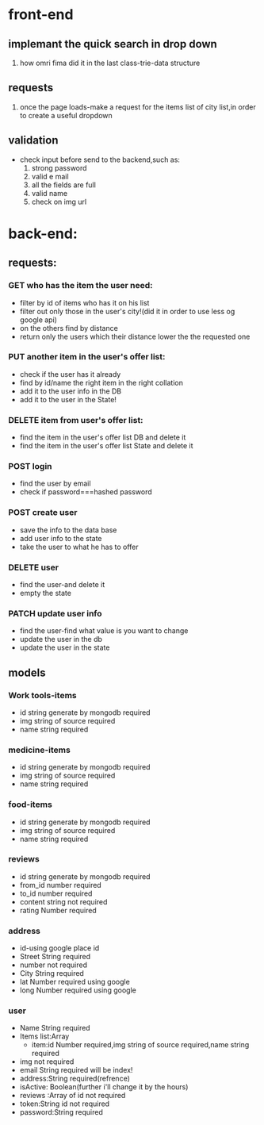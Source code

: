 # front-end

## implemant the quick search in drop down

1. how omri fima did it in the last class-trie-data structure

## requests

1. once the page loads-make a request for the items list of city list,in order to create a useful dropdown

## validation

- check input before send to the backend,such as:
  1. strong password
  2. valid e mail
  3. all the fields are full
  4. valid name
  5. check on img url

# back-end:

## requests:

### GET who has the item the user need:

- filter by id of items who has it on his list
- filter out only those in the user's city!(did it in order to use less og google api)
- on the others find by distance
- return only the users which their distance lower the the requested one

### PUT another item in the user's offer list:

- check if the user has it already
- find by id/name the right item in the right collation
- add it to the user info in the DB
- add it to the user in the State!

### DELETE item from user's offer list:

- find the item in the user's offer list DB and delete it
- find the item in the user's offer list State and delete it

### POST login

- find the user by email
- check if password===hashed password

### POST create user

- save the info to the data base
- add user info to the state
- take the user to what he has to offer

### DELETE user

- find the user-and delete it
- empty the state

### PATCH update user info

- find the user-find what value is you want to change
- update the user in the db
- update the user in the state

## models

### Work tools-items

- id string generate by mongodb required
- img string of source required
- name string required

### medicine-items

- id string generate by mongodb required
- img string of source required
- name string required

### food-items

- id string generate by mongodb required
- img string of source required
- name string required

### reviews

- id string generate by mongodb required
- from_id number required
- to_id number required
- content string not required
- rating Number required

### address

- id-using google place id
- Street String required
- number not required
- City String required
- lat Number required using google
- long Number required using google

### user

- Name String required
- Items list:Array
  - item:id Number required,img string of source required,name string required
- img not required
- email String required will be index!
- address:String required(refrence)
- isActive: Boolean(further i'll change it by the hours)
- reviews :Array of id not required
- token:String id not required
- password:String required
